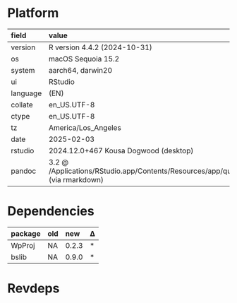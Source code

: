 # Platform

|field    |value                                                                                            |
|:--------|:------------------------------------------------------------------------------------------------|
|version  |R version 4.4.2 (2024-10-31)                                                                     |
|os       |macOS Sequoia 15.2                                                                               |
|system   |aarch64, darwin20                                                                                |
|ui       |RStudio                                                                                          |
|language |(EN)                                                                                             |
|collate  |en_US.UTF-8                                                                                      |
|ctype    |en_US.UTF-8                                                                                      |
|tz       |America/Los_Angeles                                                                              |
|date     |2025-02-03                                                                                       |
|rstudio  |2024.12.0+467 Kousa Dogwood (desktop)                                                            |
|pandoc   |3.2 @ /Applications/RStudio.app/Contents/Resources/app/quarto/bin/tools/aarch64/ (via rmarkdown) |

# Dependencies

|package |old |new   |Δ  |
|:-------|:---|:-----|:--|
|WpProj  |NA  |0.2.3 |*  |
|bslib   |NA  |0.9.0 |*  |

# Revdeps

